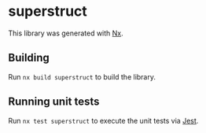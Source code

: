 # superstruct

This library was generated with [Nx](https://nx.dev).

## Building

Run `nx build superstruct` to build the library.

## Running unit tests

Run `nx test superstruct` to execute the unit tests via [Jest](https://jestjs.io).
